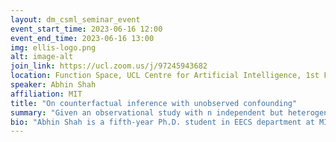 ```yaml
---
layout: dm_csml_seminar_event
event_start_time: 2023-06-16 12:00
event_end_time: 2023-06-16 13:00
img: ellis-logo.png
alt: image-alt
join_link: https://ucl.zoom.us/j/97245943682
location: Function Space, UCL Centre for Artificial Intelligence, 1st Floor, 90 High Holborn, London WC1V 6BH
speaker: Abhin Shah
affiliation: MIT
title: "On counterfactual inference with unobserved confounding"
summary: "Given an observational study with n independent but heterogeneous units, our goal is to learn the counterfactual distribution for each unit using only one p-dimensional sample per unit containing covariates, interventions, and outcomes. Specifically, we allow for unobserved confounding that introduces statistical biases between interventions and outcomes as well as exacerbates the heterogeneity across units. Modeling the underlying joint distribution as an exponential family, we reduce learning the unit-level counterfactual distributions to learning n exponential family distributions with heterogeneous parameters and only one sample per distribution. We introduce a convex objective that pools all n samples to jointly learn all n parameter vectors, and provide a unit-wise mean squared error bound that scales linearly with the metric entropy of the parameter space. For example, when the parameters are s-sparse linear combination of k known vectors, the error is O(s\log k/p).  En route, we derive sufficient conditions for compactly supported distributions to satisfy the logarithmic Sobolev inequality. As an application of the framework, our results enable consistent imputation of sparsely missing covariates."
bio: "Abhin Shah is a fifth-year Ph.D. student in EECS department at MIT advised by Prof. Devavrat Shah and Prof. Greg Wornell. He is a recipient of MIT’s Jacobs Presidential Fellowship. He interned at Google Research in 2021 and at IBM Research in 2020. Prior to MIT, he graduated from IIT Bombay with a Bachelor’s degree in Electrical Engineering. His research interests include theoretical and applied aspects of trustworthy machine learning with a focus on causality, fairness, and privacy."
---
```

